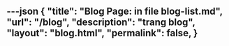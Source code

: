 ---json
{
"title": "Blog Page: in file blog-list.md",
"url": "/blog",
"description": "trang blog",
"layout": "blog.html",
"permalink": false,
}
---
